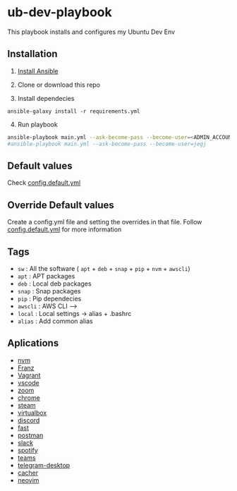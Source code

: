 # ub-dev-playbook

This playbook installs and configures my Ubuntu Dev Env

## Installation

1) [Install Ansible](https://docs.ansible.com/ansible/latest/installation_guide/index.html)

2) Clone or download this repo

3) Install dependecies
```
ansible-galaxy install -r requirements.yml
```

4) Run playbook
```sh
ansible-playbook main.yml --ask-become-pass --become-user=<ADMIN_ACCOUNT>
#ansible-playbook main.yml --ask-become-pass --become-user=jegj
```

## Default values

Check [config.default.yml](./config.default.yml)

## Override Default values

Create a config.yml file and setting the overrides in that file. Follow [config.default.yml](./config.default.yml) for more information

## Tags

- `sw`  : All the software ( `apt` + `deb` + `snap` + `pip` + `nvm` + `awscli`)
- `apt` : APT packages
- `deb` : Local deb packages
- `snap` : Snap packages
- `pip` : Pip dependecies
- `awscli` : AWS CLI -->
- `local` : Local settings -> alias + .bashrc
- `alias` : Add common alias

## Aplications

- [nvm](https://github.com/nvm-sh/nvm)
- [Franz](https://meetfranz.com/)
- [Vagrant](https://www.vagrantup.com/)
- [vscode](https://code.visualstudio.com/)
- [zoom](https://zoom.us/)
- [chrome](https://www.google.com/chrome/)
- [steam](https://store.steampowered.com/)
- [virtualbox](https://www.virtualbox.org/)
- [discord](https://discord.com/)
- [fast](https://snapcraft.io/fast)
- [postman](https://www.up9.com/)
- [slack](https://slack.com/)
- [spotify](https://www.spotify.com)
- [teams](https://www.microsoft.com/en-us/microsoft-teams/group-chat-software)
- [telegram-desktop](https://telegram.org/)
- [cacher](https://www.cacher.io/)
- [neovim](https://github.com/neovim/neovim)
